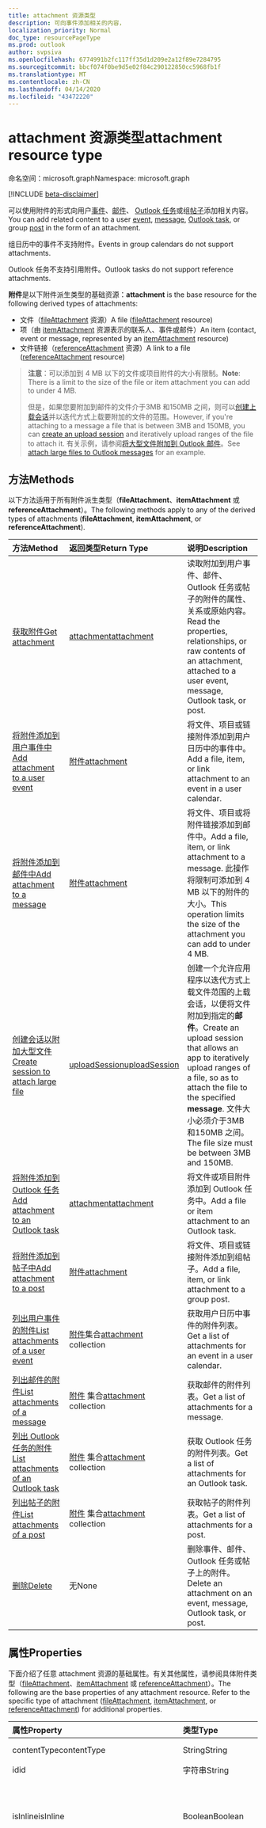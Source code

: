 ```yaml
---
title: attachment 资源类型
description: 可向事件添加相关的内容，
localization_priority: Normal
doc_type: resourcePageType
ms.prod: outlook
author: svpsiva
ms.openlocfilehash: 6774991b2fc117ff35d1d209e2a12f89e7284795
ms.sourcegitcommit: bbcf074f0be9d5e02f84c290122850cc5968fb1f
ms.translationtype: MT
ms.contentlocale: zh-CN
ms.lasthandoff: 04/14/2020
ms.locfileid: "43472220"
---
```

# <a name="attachment-resource-type"></a><span data-ttu-id="0b2f3-103">attachment 资源类型</span><span class="sxs-lookup"><span data-stu-id="0b2f3-103">attachment resource type</span></span>

<span data-ttu-id="0b2f3-104">命名空间：microsoft.graph</span><span class="sxs-lookup"><span data-stu-id="0b2f3-104">Namespace: microsoft.graph</span></span>

[!INCLUDE [beta-disclaimer](../../includes/beta-disclaimer.md)]

<span data-ttu-id="0b2f3-105">可以使用附件的形式向用户[事件](../resources/event.md)、[邮件](../resources/message.md)、 [Outlook 任务](../resources/outlooktask.md)或组[帖子](../resources/post.md)添加相关内容。</span><span class="sxs-lookup"><span data-stu-id="0b2f3-105">You can add related content to a user [event](../resources/event.md), [message](../resources/message.md), [Outlook task](../resources/outlooktask.md), or group [post](../resources/post.md) in the form of an attachment.</span></span> 

<span data-ttu-id="0b2f3-106">组日历中的事件不支持附件。</span><span class="sxs-lookup"><span data-stu-id="0b2f3-106">Events in group calendars do not support attachments.</span></span>

<span data-ttu-id="0b2f3-107">Outlook 任务不支持引用附件。</span><span class="sxs-lookup"><span data-stu-id="0b2f3-107">Outlook tasks do not support reference attachments.</span></span>

<span data-ttu-id="0b2f3-108">**附件**是以下附件派生类型的基础资源：</span><span class="sxs-lookup"><span data-stu-id="0b2f3-108">**attachment** is the base resource for the following derived types of attachments:</span></span>

* <span data-ttu-id="0b2f3-109">文件（[fileAttachment](../resources/fileattachment.md) 资源）</span><span class="sxs-lookup"><span data-stu-id="0b2f3-109">A file ([fileAttachment](../resources/fileattachment.md) resource)</span></span>
* <span data-ttu-id="0b2f3-110">项（由 [itemAttachment](../resources/itemattachment.md) 资源表示的联系人、事件或邮件）</span><span class="sxs-lookup"><span data-stu-id="0b2f3-110">An item (contact, event or message, represented by an [itemAttachment](../resources/itemattachment.md) resource)</span></span>
* <span data-ttu-id="0b2f3-111">文件链接（[referenceAttachment](../resources/referenceattachment.md) 资源）</span><span class="sxs-lookup"><span data-stu-id="0b2f3-111">A link to a file ([referenceAttachment](../resources/referenceattachment.md) resource)</span></span>

><span data-ttu-id="0b2f3-112">**注意**：可以添加到 4 MB 以下的文件或项目附件的大小有限制。</span><span class="sxs-lookup"><span data-stu-id="0b2f3-112">**Note**: There is a limit to the size of the file or item attachment you can add to under 4 MB.</span></span> 
>
> <span data-ttu-id="0b2f3-113">但是，如果您要附加到邮件的文件介于3MB 和150MB 之间，则可以[创建上载会话](../api/attachment-createuploadsession.md)并以迭代方式上载要附加的文件的范围。</span><span class="sxs-lookup"><span data-stu-id="0b2f3-113">However, if you're attaching to a message a file that is between 3MB and 150MB, you can [create an upload session](../api/attachment-createuploadsession.md) and iteratively upload ranges of the file to attach it.</span></span> <span data-ttu-id="0b2f3-114">有关示例，请参阅[将大型文件附加到 Outlook 邮件](/graph/outlook-large-attachments)。</span><span class="sxs-lookup"><span data-stu-id="0b2f3-114">See [attach large files to Outlook messages](/graph/outlook-large-attachments) for an example.</span></span>

## <a name="methods"></a><span data-ttu-id="0b2f3-115">方法</span><span class="sxs-lookup"><span data-stu-id="0b2f3-115">Methods</span></span>

<span data-ttu-id="0b2f3-116">以下方法适用于所有附件派生类型（**fileAttachment**、**itemAttachment** 或 **referenceAttachment**）。</span><span class="sxs-lookup"><span data-stu-id="0b2f3-116">The following methods apply to any of the derived types of attachments (**fileAttachment**, **itemAttachment**, or **referenceAttachment**).</span></span>

| <span data-ttu-id="0b2f3-117">方法</span><span class="sxs-lookup"><span data-stu-id="0b2f3-117">Method</span></span>       | <span data-ttu-id="0b2f3-118">返回类型</span><span class="sxs-lookup"><span data-stu-id="0b2f3-118">Return Type</span></span>  |<span data-ttu-id="0b2f3-119">说明</span><span class="sxs-lookup"><span data-stu-id="0b2f3-119">Description</span></span>|
|:---------------|:--------|:----------|
|[<span data-ttu-id="0b2f3-120">获取附件</span><span class="sxs-lookup"><span data-stu-id="0b2f3-120">Get attachment</span></span>](../api/attachment-get.md) | [<span data-ttu-id="0b2f3-121">attachment</span><span class="sxs-lookup"><span data-stu-id="0b2f3-121">attachment</span></span>](attachment.md) |<span data-ttu-id="0b2f3-122">读取附加到用户事件、邮件、Outlook 任务或帖子的附件的属性、关系或原始内容。</span><span class="sxs-lookup"><span data-stu-id="0b2f3-122">Read the properties, relationships, or raw contents of an attachment, attached to a user event, message, Outlook task, or post.</span></span>|
|[<span data-ttu-id="0b2f3-123">将附件添加到用户事件中</span><span class="sxs-lookup"><span data-stu-id="0b2f3-123">Add attachment to a user event</span></span>](../api/event-post-attachments.md) | [<span data-ttu-id="0b2f3-124">附件</span><span class="sxs-lookup"><span data-stu-id="0b2f3-124">attachment</span></span>](attachment.md) |<span data-ttu-id="0b2f3-125">将文件、项目或链接附件添加到用户日历中的事件中。</span><span class="sxs-lookup"><span data-stu-id="0b2f3-125">Add a file, item, or link attachment to an event in a user calendar.</span></span>|
|[<span data-ttu-id="0b2f3-126">将附件添加到邮件中</span><span class="sxs-lookup"><span data-stu-id="0b2f3-126">Add attachment to a message</span></span>](../api/message-post-attachments.md) | [<span data-ttu-id="0b2f3-127">附件</span><span class="sxs-lookup"><span data-stu-id="0b2f3-127">attachment</span></span>](attachment.md) |<span data-ttu-id="0b2f3-128">将文件、项目或将附件链接添加到邮件中。</span><span class="sxs-lookup"><span data-stu-id="0b2f3-128">Add a file, item, or link attachment to a message.</span></span> <span data-ttu-id="0b2f3-129">此操作将限制可添加到 4 MB 以下的附件的大小。</span><span class="sxs-lookup"><span data-stu-id="0b2f3-129">This operation limits the size of the attachment you can add to under 4 MB.</span></span>|
|[<span data-ttu-id="0b2f3-130">创建会话以附加大型文件</span><span class="sxs-lookup"><span data-stu-id="0b2f3-130">Create session to attach large file</span></span>](../api/attachment-createuploadsession.md)| [<span data-ttu-id="0b2f3-131">uploadSession</span><span class="sxs-lookup"><span data-stu-id="0b2f3-131">uploadSession</span></span>](uploadsession.md) | <span data-ttu-id="0b2f3-132">创建一个允许应用程序以迭代方式上载文件范围的上载会话，以便将文件附加到指定的**邮件**。</span><span class="sxs-lookup"><span data-stu-id="0b2f3-132">Create an upload session that allows an app to iteratively upload ranges of a file, so as to attach the file to the specified **message**.</span></span> <span data-ttu-id="0b2f3-133">文件大小必须介于3MB 和150MB 之间。</span><span class="sxs-lookup"><span data-stu-id="0b2f3-133">The file size must be between 3MB and 150MB.</span></span>|
|[<span data-ttu-id="0b2f3-134">将附件添加到 Outlook 任务</span><span class="sxs-lookup"><span data-stu-id="0b2f3-134">Add attachment to an Outlook task</span></span>](../api/outlooktask-post-attachments.md) | [<span data-ttu-id="0b2f3-135">attachment</span><span class="sxs-lookup"><span data-stu-id="0b2f3-135">attachment</span></span>](attachment.md) |<span data-ttu-id="0b2f3-136">将文件或项目附件添加到 Outlook 任务中。</span><span class="sxs-lookup"><span data-stu-id="0b2f3-136">Add a file or item attachment to an Outlook task.</span></span>|
|[<span data-ttu-id="0b2f3-137">将附件添加到帖子中</span><span class="sxs-lookup"><span data-stu-id="0b2f3-137">Add attachment to a post</span></span>](../api/post-post-attachments.md) | [<span data-ttu-id="0b2f3-138">附件</span><span class="sxs-lookup"><span data-stu-id="0b2f3-138">attachment</span></span>](attachment.md) |<span data-ttu-id="0b2f3-139">将文件、项目或链接附件添加到组帖子。</span><span class="sxs-lookup"><span data-stu-id="0b2f3-139">Add a file, item, or link attachment to a group post.</span></span>|
|[<span data-ttu-id="0b2f3-140">列出用户事件的附件</span><span class="sxs-lookup"><span data-stu-id="0b2f3-140">List attachments of a user event</span></span>](../api/event-list-attachments.md) | <span data-ttu-id="0b2f3-141">[附件](attachment.md)集合</span><span class="sxs-lookup"><span data-stu-id="0b2f3-141">[attachment](attachment.md) collection</span></span> | <span data-ttu-id="0b2f3-142">获取用户日历中事件的附件列表。</span><span class="sxs-lookup"><span data-stu-id="0b2f3-142">Get a list of attachments for an event in a user calendar.</span></span> |
|[<span data-ttu-id="0b2f3-143">列出邮件的附件</span><span class="sxs-lookup"><span data-stu-id="0b2f3-143">List attachments of a message</span></span>](../api/message-list-attachments.md) | <span data-ttu-id="0b2f3-144">[附件](attachment.md) 集合</span><span class="sxs-lookup"><span data-stu-id="0b2f3-144">[attachment](attachment.md) collection</span></span> | <span data-ttu-id="0b2f3-145">获取邮件的附件列表。</span><span class="sxs-lookup"><span data-stu-id="0b2f3-145">Get a list of attachments for a message.</span></span> |
|[<span data-ttu-id="0b2f3-146">列出 Outlook 任务的附件</span><span class="sxs-lookup"><span data-stu-id="0b2f3-146">List attachments of an Outlook task</span></span>](../api/outlooktask-list-attachments.md) | <span data-ttu-id="0b2f3-147">[附件](attachment.md) 集合</span><span class="sxs-lookup"><span data-stu-id="0b2f3-147">[attachment](attachment.md) collection</span></span> | <span data-ttu-id="0b2f3-148">获取 Outlook 任务的附件列表。</span><span class="sxs-lookup"><span data-stu-id="0b2f3-148">Get a list of attachments for an Outlook task.</span></span> |
|[<span data-ttu-id="0b2f3-149">列出帖子的附件</span><span class="sxs-lookup"><span data-stu-id="0b2f3-149">List attachments of a post</span></span>](../api/post-list-attachments.md) | <span data-ttu-id="0b2f3-150">[附件](attachment.md) 集合</span><span class="sxs-lookup"><span data-stu-id="0b2f3-150">[attachment](attachment.md) collection</span></span> | <span data-ttu-id="0b2f3-151">获取帖子的附件列表。</span><span class="sxs-lookup"><span data-stu-id="0b2f3-151">Get a list of attachments for a post.</span></span> |
|[<span data-ttu-id="0b2f3-152">删除</span><span class="sxs-lookup"><span data-stu-id="0b2f3-152">Delete</span></span>](../api/attachment-delete.md) | <span data-ttu-id="0b2f3-153">无</span><span class="sxs-lookup"><span data-stu-id="0b2f3-153">None</span></span> |<span data-ttu-id="0b2f3-154">删除事件、邮件、Outlook 任务或帖子上的附件。</span><span class="sxs-lookup"><span data-stu-id="0b2f3-154">Delete an attachment on an event, message, Outlook task, or post.</span></span> |

## <a name="properties"></a><span data-ttu-id="0b2f3-155">属性</span><span class="sxs-lookup"><span data-stu-id="0b2f3-155">Properties</span></span>

<span data-ttu-id="0b2f3-p104">下面介绍了任意 attachment 资源的基础属性。有关其他属性，请参阅具体附件类型（[fileAttachment](../resources/fileattachment.md)、[itemAttachment](../resources/itemattachment.md) 或 [referenceAttachment](../resources/referenceattachment.md)）。</span><span class="sxs-lookup"><span data-stu-id="0b2f3-p104">The following are the base properties of any attachment resource. Refer to the specific type of attachment ([fileAttachment](../resources/fileattachment.md), [itemAttachment](../resources/itemattachment.md), or [referenceAttachment](../resources/referenceattachment.md)) for additional properties.</span></span>

| <span data-ttu-id="0b2f3-158">属性</span><span class="sxs-lookup"><span data-stu-id="0b2f3-158">Property</span></span>     | <span data-ttu-id="0b2f3-159">类型</span><span class="sxs-lookup"><span data-stu-id="0b2f3-159">Type</span></span>   |<span data-ttu-id="0b2f3-160">说明</span><span class="sxs-lookup"><span data-stu-id="0b2f3-160">Description</span></span>|
|:---------------|:--------|:----------|
|<span data-ttu-id="0b2f3-161">contentType</span><span class="sxs-lookup"><span data-stu-id="0b2f3-161">contentType</span></span>|<span data-ttu-id="0b2f3-162">String</span><span class="sxs-lookup"><span data-stu-id="0b2f3-162">String</span></span>|<span data-ttu-id="0b2f3-163">MIME 类型。</span><span class="sxs-lookup"><span data-stu-id="0b2f3-163">The MIME type.</span></span>|
|<span data-ttu-id="0b2f3-164">id</span><span class="sxs-lookup"><span data-stu-id="0b2f3-164">id</span></span>|<span data-ttu-id="0b2f3-165">字符串</span><span class="sxs-lookup"><span data-stu-id="0b2f3-165">String</span></span>| <span data-ttu-id="0b2f3-166">只读。</span><span class="sxs-lookup"><span data-stu-id="0b2f3-166">Read-only.</span></span>|
|<span data-ttu-id="0b2f3-167">isInline</span><span class="sxs-lookup"><span data-stu-id="0b2f3-167">isInline</span></span>|<span data-ttu-id="0b2f3-168">Boolean</span><span class="sxs-lookup"><span data-stu-id="0b2f3-168">Boolean</span></span>|<span data-ttu-id="0b2f3-169">如果附件是内嵌附件，则为 `true`；否则为 `false`。</span><span class="sxs-lookup"><span data-stu-id="0b2f3-169">`true` if the attachment is an inline attachment; otherwise, `false`.</span></span>|
|<span data-ttu-id="0b2f3-170">lastModifiedDateTime</span><span class="sxs-lookup"><span data-stu-id="0b2f3-170">lastModifiedDateTime</span></span>|<span data-ttu-id="0b2f3-171">DateTimeOffset</span><span class="sxs-lookup"><span data-stu-id="0b2f3-171">DateTimeOffset</span></span>|<span data-ttu-id="0b2f3-p105">时间戳类型表示使用 ISO 8601 格式的日期和时间信息，并且始终处于 UTC 时间。例如，2014 年 1 月 1 日午夜 UTC 类似于如下形式：`'2014-01-01T00:00:00Z'`</span><span class="sxs-lookup"><span data-stu-id="0b2f3-p105">The Timestamp type represents date and time information using ISO 8601 format and is always in UTC time. For example, midnight UTC on Jan 1, 2014 would look like this: `'2014-01-01T00:00:00Z'`</span></span>|
|<span data-ttu-id="0b2f3-174">名称</span><span class="sxs-lookup"><span data-stu-id="0b2f3-174">name</span></span>|<span data-ttu-id="0b2f3-175">字符串</span><span class="sxs-lookup"><span data-stu-id="0b2f3-175">String</span></span>|<span data-ttu-id="0b2f3-176">附件的显示名称。</span><span class="sxs-lookup"><span data-stu-id="0b2f3-176">The display name of the attachment.</span></span> <span data-ttu-id="0b2f3-177">这不必是实际的文件名。</span><span class="sxs-lookup"><span data-stu-id="0b2f3-177">This does not need to be the actual file name.</span></span>|
|<span data-ttu-id="0b2f3-178">size</span><span class="sxs-lookup"><span data-stu-id="0b2f3-178">size</span></span>|<span data-ttu-id="0b2f3-179">Int32</span><span class="sxs-lookup"><span data-stu-id="0b2f3-179">Int32</span></span>|<span data-ttu-id="0b2f3-180">附件大小，以字节为单位。</span><span class="sxs-lookup"><span data-stu-id="0b2f3-180">The length of the attachment in bytes.</span></span>|

## <a name="relationships"></a><span data-ttu-id="0b2f3-181">关系</span><span class="sxs-lookup"><span data-stu-id="0b2f3-181">Relationships</span></span>
<span data-ttu-id="0b2f3-182">无</span><span class="sxs-lookup"><span data-stu-id="0b2f3-182">None</span></span>

## <a name="json-representation"></a><span data-ttu-id="0b2f3-183">JSON 表示形式</span><span class="sxs-lookup"><span data-stu-id="0b2f3-183">JSON representation</span></span>

<span data-ttu-id="0b2f3-184">下面是资源的 JSON 表示形式。</span><span class="sxs-lookup"><span data-stu-id="0b2f3-184">Here is a JSON representation of the resource</span></span>

<!-- {
  "blockType": "resource",
  "optionalProperties": [

  ],
  "keyProperty": "id",
  "@odata.type": "microsoft.graph.attachment"
}-->

```json
{
  "contentType": "string",
  "id": "string (identifier)",
  "isInline": true,
  "lastModifiedDateTime": "String (timestamp)",
  "name": "string",
  "size": 1024
}

```


<!-- uuid: 8fcb5dbc-d5aa-4681-8e31-b001d5168d79
2015-10-25 14:57:30 UTC -->
<!--
{
  "type": "#page.annotation",
  "description": "attachment resource",
  "keywords": "",
  "section": "documentation",
  "tocPath": "",
  "suppressions": []
}
-->

